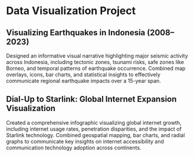 # Data Visualization Project

## Visualizing Earthquakes in Indonesia (2008–2023)
Designed an informative visual narrative highlighting major seismic activity across Indonesia, including tectonic zones, tsunami risks, safe zones like Borneo, and temporal patterns of earthquake occurrence. Combined map overlays, icons, bar charts, and statistical insights to effectively communicate regional earthquake impacts over a 15-year span.

## Dial-Up to Starlink: Global Internet Expansion Visualization
Created a comprehensive infographic visualizing global internet growth, including internet usage rates, penetration disparities, and the impact of Starlink technology. Combined geospatial mapping, bar charts, and radial graphs to communicate key insights on internet accessibility and communication technology adoption across continents.
